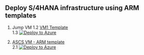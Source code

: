 ## Deploy S/4HANA infrastructure using ARM templates <br/>

1. Jump VM
1.2  [VM1 Template](https://github.com/ge-duta/azure-acp-public/tree/master/ACP-499/ACP-501VMs/jumpVM)      
1.3 [![Deploy to Azure ](https://aka.ms/deploytoazurebutton)](https://portal.azure.com/#create/Microsoft.Template/uri/https%3A%2F%2Fgithub.com%2Fge-duta%2Fazure-acp-public%2Fblob%2Fmaster%2FACP-499%2FACP-501VMs%2FjumpVM%2FJumpVMtemplate.json)  


2. [ASCS VM - ARM template](https://github.com/ge-duta/azure-acp-public/tree/master/ACP-499/ACP-501VMs/ASCS-VM)  
2.1 [![Deploy to Azure ](https://aka.ms/deploytoazurebutton)](https://portal.azure.com/#create/Microsoft.Template/uri/https%3A%2F%2Fraw.githubusercontent.com%2Fge-duta%2Fazure-acp-public%2Fmaster%2FACP-499%2FACP-501VMs%2FASCS-VM%2FASCS-VM-template.json)  